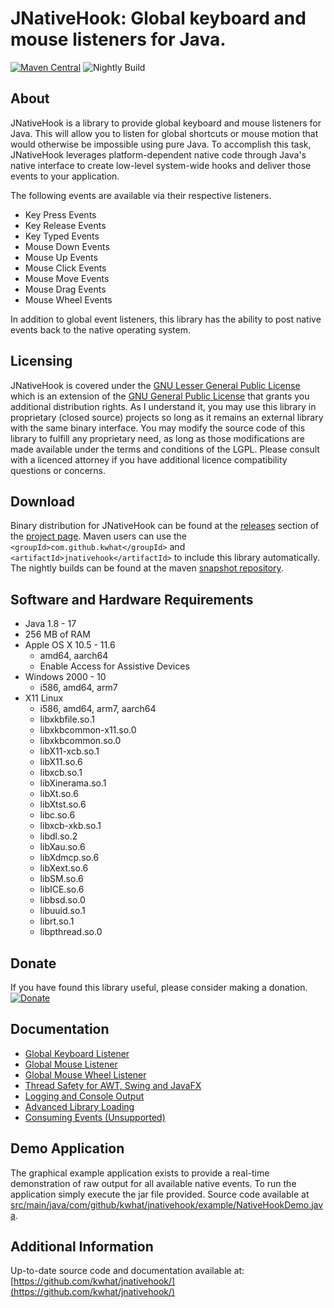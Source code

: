 JNativeHook: Global keyboard and mouse listeners for Java.
==========================================================

[![Maven Central](https://maven-badges.herokuapp.com/maven-central/com.github.kwhat/jnativehook/badge.svg)](https://maven-badges.herokuapp.com/maven-central/com.github.kwhat/jnativehook)
![Nightly Build](https://github.com/kwhat/jnativehook/workflows/Nightly%20Build/badge.svg)

## About
JNativeHook is a library to provide global keyboard and mouse listeners for Java.  This will allow you to listen for
global shortcuts or mouse motion that would otherwise be impossible using pure Java.  To accomplish this task,
JNativeHook leverages platform-dependent native code through Java's native interface to create low-level system-wide
hooks and deliver those events to your application.

The following events are available via their respective listeners.
* Key Press Events
* Key Release Events
* Key Typed Events
* Mouse Down Events
* Mouse Up Events
* Mouse Click Events
* Mouse Move Events
* Mouse Drag Events
* Mouse Wheel Events

In addition to global event listeners, this library has the ability to post native events back to the native operating
system.

## Licensing
JNativeHook is covered under the [GNU Lesser General Public License](COPYING.LESSER.md) which is an extension of the
[GNU General Public License](COPYING.md) that grants you additional distribution rights.  As I understand it, you may
use this library in proprietary (closed source) projects so long as it remains an external library with the same binary
interface.  You may modify the source code of this library to fulfill any proprietary need, as long as those
modifications are made available under the terms and conditions of the LGPL.  Please consult with a licenced attorney
if you have additional licence compatibility questions or concerns.

## Download
Binary distribution for JNativeHook can be found at the
[releases](https://github.com/kwhat/jnativehook/releases) section of the
[project page](https://github.com/kwhat/jnativehook).  Maven users can
use the `<groupId>com.github.kwhat</groupId>` and `<artifactId>jnativehook</artifactId>`
to include this library automatically.  The nightly builds can be found at the maven
[snapshot repository](https://oss.sonatype.org/content/repositories/snapshots/com/github/kwhat/jnativehook/2.2-SNAPSHOT).

## Software and Hardware Requirements
* Java 1.8 - 17
* 256 MB of RAM
* Apple OS X 10.5 - 11.6
    * amd64, aarch64
    * Enable Access for Assistive Devices
* Windows 2000 - 10
    * i586, amd64, arm7
* X11 Linux
    * i586, amd64, arm7, aarch64
    * libxkbfile.so.1
    * libxkbcommon-x11.so.0
    * libxkbcommon.so.0
    * libX11-xcb.so.1
    * libX11.so.6
    * libxcb.so.1
    * libXinerama.so.1
    * libXt.so.6
    * libXtst.so.6
    * libc.so.6
    * libxcb-xkb.so.1
    * libdl.so.2
    * libXau.so.6
    * libXdmcp.so.6
    * libXext.so.6
    * libSM.so.6
    * libICE.so.6
    * libbsd.so.0
    * libuuid.so.1
    * librt.so.1
    * libpthread.so.0

## Donate
If you have found this library useful, please consider making a donation.
[![Donate](https://www.paypalobjects.com/en_US/i/btn/btn_donate_LG.gif)](https://www.paypal.com/cgi-bin/webscr?cmd=_s-xclick&hosted_button_id=UPMHT4ZFBTCBL)

## Documentation
* [Global Keyboard Listener](doc/Keyboard.md)
* [Global Mouse Listener](doc/Mouse.md)
* [Global Mouse Wheel Listener](doc/MouseWheel.md)
* [Thread Safety for AWT, Swing and JavaFX](doc/Swing.md)
* [Logging and Console Output](doc/ConsoleOutput.md)
* [Advanced Library Loading](doc/LibraryLoading.md)
* [Consuming Events (Unsupported)](doc/ConsumingEvents.md)

## Demo Application
The graphical example application exists to provide a real-time demonstration of raw output for all available native
events.  To run the application simply execute the jar file provided. Source code available at
[src/main/java/com/github/kwhat/jnativehook/example/NativeHookDemo.java](src/main/java/com/github/kwhat/jnativehook/example/NativeHookDemo.java).

## Additional Information
Up-to-date source code and documentation available at:
[https://github.com/kwhat/jnativehook/](https://github.com/kwhat/jnativehook/)
